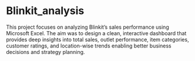 # Blinkit_analysis
This project focuses on analyzing Blinkit’s sales performance using Microsoft Excel. The aim was to design a clean, interactive dashboard that provides deep insights into total sales, outlet performance, item categories, customer ratings, and location-wise trends enabling better business decisions and strategy planning.
